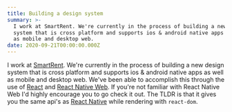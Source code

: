 ```yaml
---
title: Building a design system
summary: >-
  I work at SmartRent. We're currently in the process of building a new design
  system that is cross platform and supports ios & android native apps as well
  as mobile and desktop web.
date: 2020-09-21T00:00:00.000Z
---
```

I work at <a href="https://smartrent.com/" target="_blank">SmartRent</a>. We're currently in the process of building a new design system that is cross platform and supports ios & android native apps as well as mobile and desktop web. We've been able to accomplish this through the use of <a href="https://reactjs.org/" target="_blank">React</a> and <a href="https://github.com/necolas/react-native-web" target="_blank">React Native Web</a>. If you're not familiar with React Native Web I'd highly encourage you to go check it out. The TLDR is that it gives you the same api's as <a href="https://reactnative.dev/" target="_blank">React Native</a> while rendering with `react-dom`.
